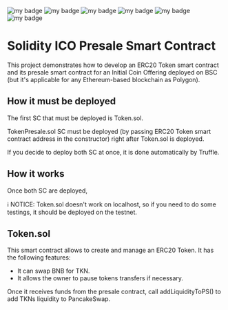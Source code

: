 ![my badge](https://badgen.net/badge/license/MIT/green) ![my badge](https://badgen.net/badge/version/v0.0.1/green) ![my badge](https://badgen.net/badge/icon/v8.5.5/green?icon=npm&label) ![my badge](https://badgen.net/badge/nodejs/v16.15.0/green) ![my badge](https://badgen.net/badge/truffle/v5.5.9/green) ![my badge](https://badgen.net/badge/solidity-compiler/v0.8.13/green)

# Solidity ICO Presale Smart Contract

This project demonstrates how to develop an ERC20 Token smart contract and its presale smart contract for an Initial Coin Offering deployed on BSC (but it's applicable for any Ethereum-based blockchain as Polygon).

## How it must be deployed

The first SC that must be deployed is Token.sol.

TokenPresale.sol SC must be deployed (by passing ERC20 Token smart contract address in the constructor) right after Token.sol is deployed.

If you decide to deploy both SC at once, it is done automatically by Truffle.

## How it works

Once both SC are deployed, 

ℹ NOTICE: Token.sol doesn't work on localhost, so if you need to do some testings, it should be deployed on the testnet.

## Token.sol

This smart contract allows to create and manage an ERC20 Token. It has the following features:

*   It can swap BNB for TKN.
*   It allows the owner to pause tokens transfers if necessary.

Once it receives funds from the presale contract, call addLiquidityToPS() to add TKNs liquidity to PancakeSwap.
